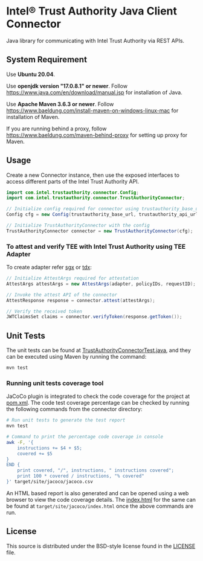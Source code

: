 # Intel® Trust Authority Java Client Connector
Java library for communicating with Intel Trust Authority via REST APIs.

## System Requirement

Use <b>Ubuntu 20.04</b>. 

Use <b>openjdk version "17.0.8.1" or newer</b>. Follow https://www.java.com/en/download/manual.jsp for installation of Java.

Use <b>Apache Maven 3.6.3 or newer</b>. Follow https://www.baeldung.com/install-maven-on-windows-linux-mac for installation of Maven.

If you are running behind a proxy, follow https://www.baeldung.com/maven-behind-proxy for setting up proxy for Maven.

## Usage

Create a new Connector instance, then use the exposed interfaces to
access different parts of the Intel Trust Authority API.

```java
import com.intel.trustauthority.connector.Config;
import com.intel.trustauthority.connector.TrustAuthorityConnector;

// Initialize config required for connector using trustauthority_base_url, trustauthority_api_url, trustauthority_api_key and retry_config
Config cfg = new Config(trustauthority_base_url, trustauthority_api_url, trustauthority_api_key, retry_config);

// Initialize TrustAuthorityConnector with the config
TrustAuthorityConnector connector = new TrustAuthorityConnector(cfg);
```

### To attest and verify TEE with Intel Trust Authority using TEE Adapter
To create adapter refer [sgx](../sgx/README.md) or [tdx](../tdx/README.md):

```java
// Initialize AttestArgs required for attestation
AttestArgs attestArgs = new AttestArgs(adapter, policyIDs, requestID);

// Invoke the attest API of the connector
AttestResponse response = connector.attest(attestArgs);

// Verify the received token
JWTClaimsSet claims = connector.verifyToken(response.getToken());
```

## Unit Tests

The unit tests can be found at [TrustAuthorityConnectorTest.java](./src/test/java/com/intel/trustauthority/connector/TrustAuthorityConnectorTest.java), and they can be executed using Maven by running the command:

```sh
mvn test
```

### Running unit tests coverage tool

JaCoCo plugin is integrated to check the code coverage for the project at [pom.xml](./pom.xml#L41).
The code test coverage percentage can be checked by running the following commands from the connector directory:

```sh
# Run unit tests to generate the test report
mvn test

# Command to print the percentage code coverage in console
awk -F, '{
    instructions += $4 + $5;
    covered += $5
} 
END {
    print covered, "/", instructions, " instructions covered";
    print 100 * covered / instructions, "% covered"
}' target/site/jacoco/jacoco.csv
```

An HTML based report is also generated and can be opened using a web browser to view the code coverage details.
The [index.html](target/site/jacoco/index.html) for the same can be found at `target/site/jacoco/index.html` once the above commands are run.

## License

This source is distributed under the BSD-style license found in the [LICENSE](../LICENSE)
file.

